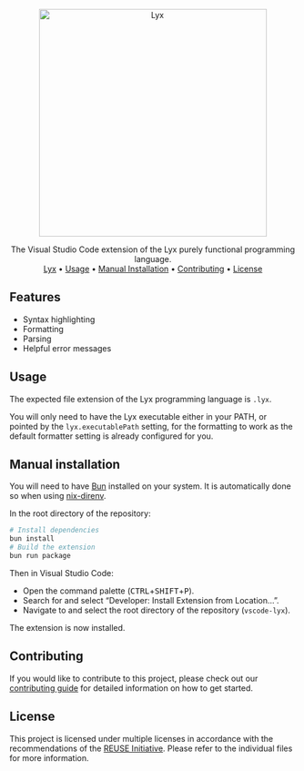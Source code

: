 <!--
SPDX-FileCopyrightText: 2025 Aljebriq <143266740+aljebriq@users.noreply.github.com>

SPDX-License-Identifier: CC-BY-SA-4.0
-->

<div align="center">
  <br />
  <picture>
    <source media="(prefers-color-scheme: light)" srcset="https://raw.githubusercontent.com/lyxlang/.github/main/media/brand-dark.png">
    <img src="https://raw.githubusercontent.com/lyxlang/.github/main/media/brand-light.png" alt="Lyx" width="400">
  </picture>
  <p align="center">
    The Visual Studio Code extension of the Lyx purely functional programming language.
    <br />
    <a href="https://github.com/lyxlang/lyx">Lyx</a> •
    <a href="#usage">Usage</a> •
    <a href="#manual-installation">Manual Installation</a> •
    <a href="#contributing">Contributing</a> •
    <a href="#license">License</a>
  </p>
</div>

## Features

- Syntax highlighting
- Formatting
- Parsing
- Helpful error messages

## Usage

The expected file extension of the Lyx programming language is `.lyx`.

You will only need to have the Lyx executable either in your PATH, or pointed by the `lyx.executablePath` setting, for the formatting to work as the default formatter setting is already configured for you.

## Manual installation

You will need to have [Bun](https://bun.sh/) installed on your system. It is automatically done so when using [nix-direnv](https://github.com/nix-community/nix-direnv).

In the root directory of the repository:

```sh
# Install dependencies
bun install
# Build the extension
bun run package
```

Then in Visual Studio Code:

- Open the command palette (<kbd>CTRL</kbd>+<kbd>SHIFT</kbd>+<kbd>P</kbd>).
- Search for and select “Developer: Install Extension from Location…”.
- Navigate to and select the root directory of the repository (`vscode-lyx`).

The extension is now installed.

## Contributing

If you would like to contribute to this project, please check out our [contributing guide](https://github.com/lyxlang/vscode-lyx/blob/main/docs/CONTRIBUTING.md) for detailed information on how to get started.

## License

This project is licensed under multiple licenses in accordance with the recommendations of the [REUSE Initiative](https://reuse.software/). Please refer to the individual files for more information.
